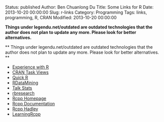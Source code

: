 Status: published
Author: Ben Chuanlong Du
Title: Some Links for R
Date: 2013-10-20 00:00:00
Slug: r-links
Category: Programming
Tags: links, programming, R, CRAN 
Modified: 2013-10-20 00:00:00

**Things under legendu.net/outdated are outdated technologies that the author does not plan to update any more. Please look for better alternatives.**

**
Things under legendu.net/outdated are outdated technologies 
that the author does not plan to update any more. 
Please look for better alternatives.
**
 
- [Experience with R](http://statisticsr.blogspot.com/)
- [CRAN Task Views](http://cran.r-project.org/web/views/)
- [Quick R](http://www.statmethods.net/index.html)
- [RDataMining](http://www.rdatamining.com/)
- [Talk Stats](http://www.talkstats.com/forumdisplay.php/14-R)
- [rbresearch](https://github.com/rbresearch)
- [Rcpp Homepage](http://dirk.eddelbuettel.com/code/rcpp.html)
- [Rcpp Documentation](http://dirk.eddelbuettel.com/code/rcpp/html/index.html)
- [Rcpp Hadley](https://github.com/hadley/devtools/wiki/Rcpp)
- [LearningRcpp](https://github.com/rbresearch/LearningRcpp)
